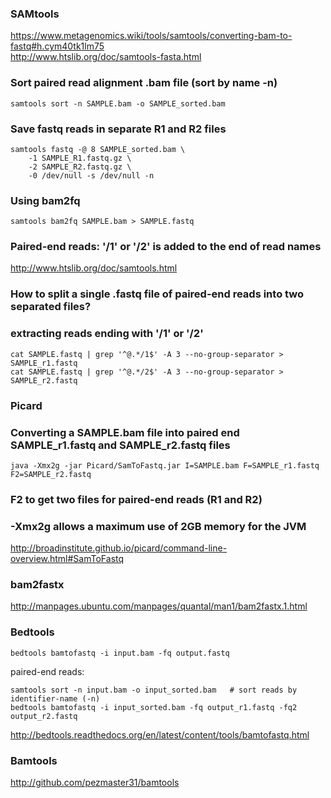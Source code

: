 ### SAMtools
https://www.metagenomics.wiki/tools/samtools/converting-bam-to-fastq#h.cym40tk1lm75<br>
http://www.htslib.org/doc/samtools-fasta.html<br>
### Sort paired read alignment .bam file (sort by name -n)
```
samtools sort -n SAMPLE.bam -o SAMPLE_sorted.bam
```
### Save fastq reads in separate R1 and R2 files
```
samtools fastq -@ 8 SAMPLE_sorted.bam \
    -1 SAMPLE_R1.fastq.gz \
    -2 SAMPLE_R2.fastq.gz \
    -0 /dev/null -s /dev/null -n
```
### Using bam2fq
```
samtools bam2fq SAMPLE.bam > SAMPLE.fastq
```
### Paired-end reads:   '/1' or '/2' is added to the end of read names
http://www.htslib.org/doc/samtools.html
### How to split a single .fastq file of paired-end reads into two separated files?
### extracting reads ending with '/1' or '/2'
```
cat SAMPLE.fastq | grep '^@.*/1$' -A 3 --no-group-separator > SAMPLE_r1.fastq
cat SAMPLE.fastq | grep '^@.*/2$' -A 3 --no-group-separator > SAMPLE_r2.fastq
```

### Picard
### Converting a SAMPLE.bam file into paired end SAMPLE_r1.fastq and SAMPLE_r2.fastq files
```
java -Xmx2g -jar Picard/SamToFastq.jar I=SAMPLE.bam F=SAMPLE_r1.fastq F2=SAMPLE_r2.fastq
```
### F2 to get two files for paired-end reads (R1 and R2)
### -Xmx2g   allows a maximum use of 2GB memory for the JVM
http://broadinstitute.github.io/picard/command-line-overview.html#SamToFastq

### bam2fastx
http://manpages.ubuntu.com/manpages/quantal/man1/bam2fastx.1.html

### Bedtools
```
bedtools bamtofastq -i input.bam -fq output.fastq
```
paired-end reads:
```
samtools sort -n input.bam -o input_sorted.bam   # sort reads by identifier-name (-n)
bedtools bamtofastq -i input_sorted.bam -fq output_r1.fastq -fq2 output_r2.fastq
```
http://bedtools.readthedocs.org/en/latest/content/tools/bamtofastq.html

### Bamtools
http://github.com/pezmaster31/bamtools
